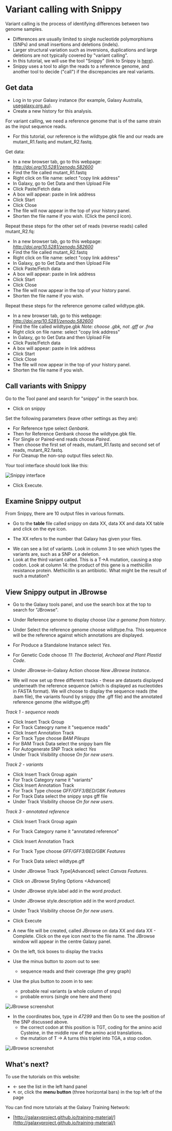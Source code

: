 # Variant calling with Snippy

Variant calling is the process of identifying differences between two genome samples.

* Differences are usually limited to single nucleotide polymorphisms (SNPs) and small insertions and deletions (indels).
* Larger structural variation such as inversions, duplications and large deletions are not typically covered by "variant calling".
* In this tutorial, we will use the tool "Snippy" (link to Snippy is [here](https://github.com/tseemann/snippy)).
* Snippy uses a tool to align the reads to a reference genome, and another tool to decide ("call") if the discrepancies are real variants.

<!--
## Learning Objectives

1. Find variants between a reference genome and a set of reads
2. Visualise the SNP in context of the reads aligned to the genome
3. Determine the effect of those variants on genomic features
4. Understand if the SNP is potentially affecting the phenotype
-->

## Get data

* Log in to your Galaxy instance (for example, Galaxy Australia, [usegalaxy.org.au](https://usegalaxy.org.au/)).
* Create a new history for this analysis.


For variant calling, we need a reference genome that is of the same strain as the input sequence reads.

* For this tutorial, our reference is the <fn>wildtype.gbk</fn> file and our reads are <fn>mutant_R1.fastq</fn> and <fn>mutant_R2.fastq</fn>.

Get data:

* In a new browser tab, go to this webpage: *http://doi.org/10.5281/zenodo.582600*
* Find the file called <fn>mutant_R1.fastq</fn>
* Right click on file name: select "copy link address"
* In Galaxy, go to <ss>Get Data</ss> and then Upload File
* Click <ss>Paste/Fetch data</ss>
* A box will appear: paste in link address
* Click <ss>Start</ss>
* Click <ss>Close</ss>
* The file will now appear in the top of your history panel.
* Shorten the file name if you wish. (Click the pencil icon).

Repeat these steps for the other set of reads (reverse reads) called <fn>mutant_R2.fq</fn>:

* In a new browser tab, go to this webpage: *http://doi.org/10.5281/zenodo.582600*
* Find the file called <fn>mutant_R2.fastq</fn>
* Right click on file name: select "copy link address"
* In Galaxy, go to <ss>Get Data</ss> and then Upload File
* Click <ss>Paste/Fetch data</ss>
* A box will appear: paste in link address
* Click <ss>Start</ss>
* Click <ss>Close</ss>
* The file will now appear in the top of your history panel.
* Shorten the file name if you wish.

Repeat these steps for the reference genome called <fn>wildtype.gbk</fn>.

* In a new browser tab, go to this webpage: *http://doi.org/10.5281/zenodo.582600*
* Find the file called <fn>wildtype.gbk</fn> *Note: choose .gbk, not .gff or .fna*
* Right click on file name: select "copy link address"
* In Galaxy, go to <ss>Get Data</ss> and then Upload File
* Click <ss>Paste/Fetch data</ss>
* A box will appear: paste in link address
* Click <ss>Start</ss>
* Click <ss>Close</ss>
* The file will now appear in the top of your history panel.
* Shorten the file name if you wish.

## Call variants with Snippy

Go to the Tool panel and search for "snippy" in the search box.

* Click on <ss>snippy</ss>


Set the following parameters (leave other settings as they are):

- For <ss>Reference type</ss> select *Genbank*.
- Then for <ss>Reference Genbank</ss> choose the <fn>wildtype.gbk</fn> file.
- For <ss>Single or Paired-end reads</ss> choose *Paired*.
- Then choose the first set of reads, <fn>mutant_R1.fastq</fn> and second set of reads, <fn>mutant_R2.fastq</fn>.
- For <ss>Cleanup the non-snp output files</ss> select *No*.

Your tool interface should look like this:

![Snippy interface](images/interface.png)

- Click <ss>Execute</ss>.

## Examine Snippy output

<!-- First, enable "Scratchbook" in Galaxy - this allows you to view several windows simultaneously. Click on the squares:

![scratchbook icon](images/scratchbook.png)

-->
From Snippy, there are 10 output files in various formats.

- Go to the **table** file called <fn>snippy on data XX, data XX and data XX table</fn> and click on the eye icon.
* The XX refers to the number that Galaxy has given your files.
- We can see a list of variants. Look in column 3 to see which types the variants are, such as a SNP or a deletion.
- Look at the third variant called. This is a T&rarr;A mutation, causing a stop codon. Look at column 14: the product of this gene is a methicillin resistance protein. Methicillin is an antibiotic. What might be the result of such a mutation? <!--[add a hint/info box]-->

## View Snippy output in JBrowse

- Go to the Galaxy tools panel, and use the search box at the top to search for "JBrowse".

- Under <ss>Reference genome to display</ss> choose *Use a genome from history*.

- Under <ss>Select the reference genome</ss> choose <fn>wildtype.fna</fn>. This sequence will be the reference against which annotations are displayed.

- For <ss>Produce a Standalone Instance</ss> select *Yes*.

- For <ss>Genetic Code</ss> choose *11: The Bacterial, Archaeal and Plant Plastid Code*.

- Under <ss>JBrowse-in-Galaxy Action</ss> choose *New JBrowse Instance*.

- We will now set up three different tracks - these are datasets displayed underneath the reference sequence (which is displayed as nucleotides in FASTA format). We will choose to display the sequence reads (the .bam file), the variants found by snippy (the .gff file) and the annotated reference genome (the wildtype.gff)

*Track 1 - sequence reads*

- Click <ss>Insert Track Group</ss>
- For <ss>Track Cateogry</ss> name it "sequence reads"
- Click <ss>Insert Annotation Track</ss>
- For <ss>Track Type</ss> choose *BAM Pileups*
- For <ss>BAM Track Data</ss> select <fn>the snippy bam file</fn>
- For <ss>Autogenerate SNP Track</ss> select *Yes*
- Under <ss>Track Visibility</ss> choose *On for new users*.

*Track 2 - variants*

- Click <ss>Insert Track Group</ss> again
- For <ss>Track Category</ss> name it "variants"
- Click <ss>Insert Annotation Track</ss>
- For <ss>Track Type</ss> choose *GFF/GFF3/BED/GBK Features*
- For <ss>Track Data</ss> select <fn>the snippy snps gff file</fn>
- Under <ss>Track Visibility</ss> choose *On for new users*.

*Track 3 - annotated reference*

- Click <ss>Insert Track Group</ss> again
- For <ss> Track Category</ss> name it "annotated reference"
- Click <ss>Insert Annotation Track</ss>
- For <ss>Track Type</ss> choose *GFF/GFF3/BED/GBK Features*
- For <ss>Track Data</ss> select <fn>wildtype.gff</fn>
- Under <ss>JBrowse Track Type[Advanced]</ss> select *Canvas Features*.
- Click on <ss>JBrowse Styling Options <Advanced]</ss>
- Under <ss>JBrowse style.label</ss> add in the word *product*.
- Under <ss>JBrowse style.description</ss> add in the word *product*.
- Under <ss>Track Visibility</ss> choose *On for new users*.

- Click <ss>Execute</ss>

- A new file will be created, called <fn>JBrowse on data XX and data XX - Complete</fn>. Click on the eye icon next to the file name. The JBrowse window will appear in the centre Galaxy panel.

- On the left, tick boxes to display the tracks

- Use the minus button to zoom out to see:
    - sequence reads and their coverage (the grey graph)

- Use the plus button to zoom in to see:
    - probable real variants (a whole column of snps)
    - probable errors (single one here and there)

![JBrowse screenshot](images/jbrowse1.png)

- In the coordinates box, type in *47299* and then <ss>Go</ss> to see the position of the SNP discussed above.
    - the correct codon at this position is TGT, coding for the amino acid Cysteine, in the middle row of the amino acid translations.
    - the mutation of T &rarr; A turns this triplet into TGA, a stop codon.

![JBrowse screenshot](images/jbrowse2.png)    

## What's next?

To use the tutorials on this website:

* &#8592; see the list in the left hand panel
* &#8598; or, click the **menu button** (three horizontal bars) in the top left of the page

You can find more tutorials at the Galaxy Training Network:

* [http://galaxyproject.github.io/training-material/](http://galaxyproject.github.io/training-material/)

